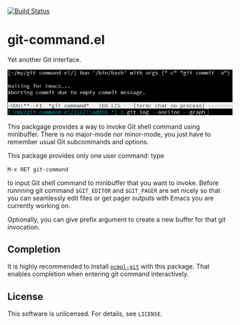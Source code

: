 [![Build Status](https://travis-ci.org/10sr/git-command-el.svg?branch=master)](https://travis-ci.org/10sr/git-command-el)



git-command.el
===============


Yet another Git interface.


![ss](ss.png)


This packgage provides a way to invoke Git shell command using minibuffer.
There is no major-mode nor minor-mode, you just have to remember usual Git
subcommands and options.

This package provides only one user command: type

    M-x RET git-command

to input Git shell command to minibuffer that you want to invoke.
Before runnning git command `$GIT_EDITOR` and `$GIT_PAGER` are set nicely so
that you can seamlessly edit files or get pager outputs with Emacs you are
currently working on.

Optionally, you can give prefix argument to create a new buffer for that git
invocation.



Completion
-----------

It is highly recommended to Install [`pcmpl-git`](http://melpa.org/#/pcmpl-git)
with this package.
That enables completion when entering git command interactively.



License
--------

This software is unlicensed. For details, see `LICENSE`.

